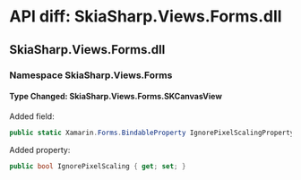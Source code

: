 # API diff: SkiaSharp.Views.Forms.dll

## SkiaSharp.Views.Forms.dll

### Namespace SkiaSharp.Views.Forms

#### Type Changed: SkiaSharp.Views.Forms.SKCanvasView

Added field:

```csharp
public static Xamarin.Forms.BindableProperty IgnorePixelScalingProperty;
```

Added property:

```csharp
public bool IgnorePixelScaling { get; set; }
```



